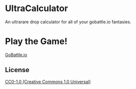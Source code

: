 # UltraCalculator

An ultrarare drop calculator for all of your gobattle.io fantasies.

# Play the Game!

[GoBattle.io](https://gobattle.io/)

## License

[CC0-1.0 (Creative Commons 1.0 Universal)](https://github.com/Aratox-Official/UltraCalculator?tab=CC0-1.0-1-ov-file)
